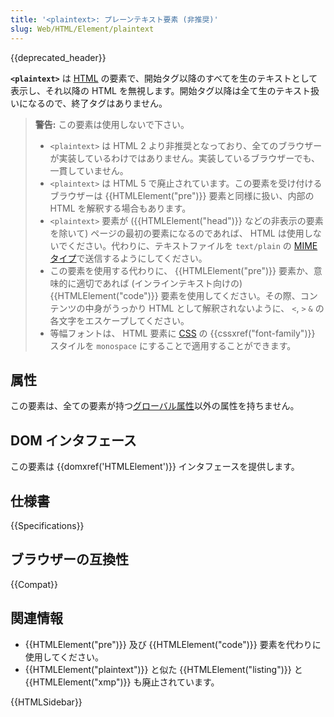 ```yaml
---
title: '<plaintext>: プレーンテキスト要素 (非推奨)'
slug: Web/HTML/Element/plaintext
---
```


{{deprecated_header}}

**`<plaintext>`** は [HTML](/ja/docs/Web/HTML) の要素で、開始タグ以降のすべてを生のテキストとして表示し、それ以降の HTML を無視します。開始タグ以降は全て生のテキスト扱いになるので、終了タグはありません。

> **警告:** この要素は使用しないで下さい。
>
> - `<plaintext>` は HTML 2 より非推奨となっており、全てのブラウザーが実装しているわけではありません。実装しているブラウザーでも、一貫していません。
> - `<plaintext>` は HTML 5 で廃止されています。この要素を受け付けるブラウザーは {{HTMLElement("pre")}} 要素と同様に扱い、内部の HTML を解釈する場合もあります。
> - `<plaintext>` 要素が ({{HTMLElement("head")}} などの非表示の要素を除いて) ページの最初の要素になるのであれば、 HTML は使用しないでください。代わりに、テキストファイルを `text/plain` の [MIME タイプ](/ja/docs/Properly_Configuring_Server_MIME_Types)で送信するようにしてください。
> - この要素を使用する代わりに、 {{HTMLElement("pre")}} 要素か、意味的に適切であれば (インラインテキスト向けの) {{HTMLElement("code")}} 要素を使用してください。その際、コンテンツの中身がうっかり HTML として解釈されないように、 `<`, `>` `&` の各文字をエスケープしてください。
> - 等幅フォントは、 HTML 要素に [CSS](/ja/docs/Web/CSS) の {{cssxref("font-family")}} スタイルを `monospace` にすることで適用することができます。

## 属性

この要素は、全ての要素が持つ[グローバル属性](/ja/docs/Web/HTML/Global_attributes)以外の属性を持ちません。

## DOM インタフェース

この要素は {{domxref('HTMLElement')}} インタフェースを提供します。

## 仕様書

{{Specifications}}

## ブラウザーの互換性

{{Compat}}

## 関連情報

- {{HTMLElement("pre")}} 及び {{HTMLElement("code")}} 要素を代わりに使用してください。
- {{HTMLElement("plaintext")}} と似た {{HTMLElement("listing")}} と {{HTMLElement("xmp")}} も廃止されています。

{{HTMLSidebar}}
